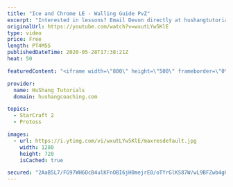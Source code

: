 ```yaml
---
title: "Ice and Chrome LE - Walling Guide PvZ"
excerpt: "Interested in lessons? Email Devon directly at hushangtutorials@outlook.com ------------------------------------------------------------------------------------------------------- Want to support HuShang Tutorials directly? Patreon is a website where you can contribute a monthly donation that will help"
originalUrl: https://youtube.com/watch?v=wxutLYw5KlE
type: video
price: Free
length: PT4M5S
publishedDateTime: 2020-05-28T17:38:21Z
heat: 50

featuredContent: "<iframe width=\"800\" height=\"500\" frameborder=\"0\" src=\"https://www.youtube.com/embed/wxutLYw5KlE\" allow=\"accelerometer; autoplay; encrypted-media; gyroscope; picture-in-picture\" allowfullscreen></iframe>"

provider:
  name: HuShang Tutorials
  domain: hushangcoaching.com

topics:
  - StarCraft 2
  - Protoss

images:
  - url: https://i.ytimg.com/vi/wxutLYw5KlE/maxresdefault.jpg
    width: 1280
    height: 720
    isCached: true

secured: "2AaB5L7/FG97WH6OcB4ulKFnOBI6jH0mejrE0/oTYrGlKS87W/wL9BFZwb4gGrnkbq2XpPS4LI0hxcY1sEVZfYQjYLHAXH1NafswGE0r+eX8FdYAbEnSM44XXTMgezhWDyqKw4Iknqkz+ix7BIkA0WDD4BVxIZGy7vfmccxrqULQu57y3VtnuU3YR6lFiUWpFZlHnHhKU/ZNvgv7os4tx30ICpkxsz7EQyOdsBFThSYBETDv4tJTzHch3cpDj1ycwjX/ZvG5sdz+KoI2cSJEWC1N1szGEm908hKg3Y4OP6lG8E9nS0qs23tyAS8tTC5bQDSwC3JCCQLaE23dj/8bEIeISf6OobwVgsvOQYYDgZadUMbl2ToGG/QOzncLxuHv5VXA8JstDpwpDMDAQ2+0QjsqNV8uw5hHBmHhx161ee8=;UVbabQXPZKK50/JZbt5IaQ=="
---
```


